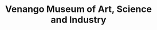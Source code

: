---
layout: repo
title: "Venango Museum of Art, Science and Industry"
id: 14285
permalink: repos/14285/
---